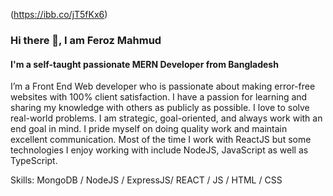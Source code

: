(https://ibb.co/jT5fKx6)
### Hi there 👋, I am Feroz Mahmud
#### I'm a self-taught passionate MERN Developer from Bangladesh


I’m a Front End Web developer who is passionate about making error-free websites with 100% client satisfaction. I have a passion for learning and sharing my knowledge with others as publicly as possible. I love to solve real-world problems. I am strategic, goal-oriented, and always work with an end goal in mind. I pride myself on doing quality work and maintain excellent communication. Most of the time I work with ReactJS but some technologies I enjoy working with include NodeJS, JavaScript as well as TypeScript.

Skills: MongoDB / NodeJS / ExpressJS/ REACT / JS / HTML / CSS
